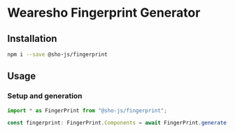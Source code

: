 # Wearesho Fingerprint Generator

## Installation

```bash
npm i --save @sho-js/fingerprint
```

## Usage

### Setup and generation

```typescript
import * as FingerPrint from "@sho-js/fingerprint";

const fingerprint: FingerPrint.Components = await FingerPrint.generate();
```
